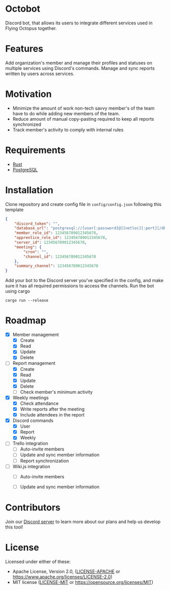 # Octobot

Discord bot, that allows its users to integrate different services used in Flying Octopus together. 

# Features

Add organization's member and manage their profiles and statuses on multiple services using Discord's commands. 
Manage and sync reports written by users across services. 

# Motivation

- Minimize the amount of work non-tech savvy member's of the team have to do while adding new members of the team.
- Reduce amount of manual copy-pasting required to keep all reports synchronized
- Track member's activity to comply with internal rules 

# Requirements

- [Rust](https://www.rust-lang.org/learn/get-started)
- [PostgreSQL](https://www.postgresql.org/download/)

# Installation

Clone repository and create config file in `config/config.json` following this template

```json
{
    "discord_token": "",
    "database_url": "postgresql://[user[:password]@][netloc][:port][/dbname][?param1=value1&...]",
    "member_role_id": 123456789012345678,
    "apprentice_role_id": 123456789012345678,
    "server_id": 123456789012345678,
    "meeting": {
        "cron": "",
        "channel_id": 123456789012345678
    },
    "summary_channel": 123456789012345678
}
```

Add your bot to the Discord server you've specified in the config, and make sure it has all required permissions to access the channels.
Run the bot using cargo

    cargo run --release

# Roadmap

- [X] Member management
  - [X] Create
  - [X] Read
  - [X] Update
  - [X] Delete
- [ ] Report management
  - [X] Create
  - [X] Read
  - [X] Update
  - [X] Delete
  - [ ] Check member's minimum activity
- [X] Weekly meetings
  - [X] Check attendance
  - [X] Write reports after the meeting
  - [X] Include attendees in the report
- [X] Discord commands
  - [X] User
  - [X] Report
  - [X] Weekly
- [ ] Trello integration
  - [ ] Auto-invite members
  - [ ] Update and sync member information
  - [ ] Report synchronization
- [ ] Wiki.js integration
  - [ ] Auto-invite members
  - [ ] Update and sync member information


# Contributors

Join our [Discord server](https://discord.gg/Q2DuSNY) to learn more about our plans and help us develop this tool!

# License 

Licensed under either of these:

  - Apache License, Version 2.0, ([LICENSE-APACHE](LICENSE-APACHE) or https://www.apache.org/licenses/LICENSE-2.0)
  - MIT license ([LICENSE-MIT](LICENSE-MIT) or https://opensource.org/licenses/MIT)
